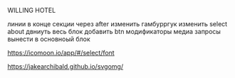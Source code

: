 WILLING HOTEL

линии в конце секции через after
изменить гамбурргук
изменить select
about двниуть весь блок
добавить btn модификаторы
медиа запросы вынести в основноый блок



https://icomoon.io/app/#/select/font

https://jakearchibald.github.io/svgomg/
